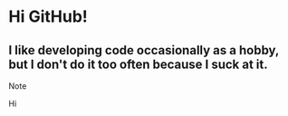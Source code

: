 # Hi GitHub!
## I like developing code occasionally as a hobby, but I don't do it too often because I suck at it. 

> [!NOTE]
>  Hi
